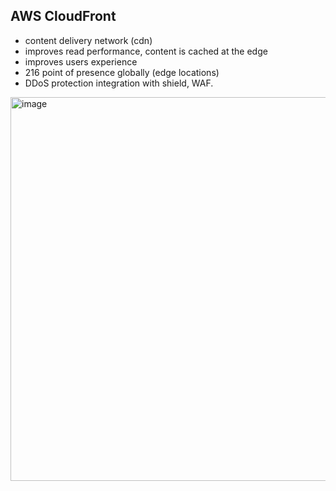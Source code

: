 ## AWS CloudFront
- content delivery network (cdn)
- improves read performance, content is cached at the edge
- improves users experience
- 216 point of presence globally (edge locations)
- DDoS protection integration with shield, WAF.

<img width="614" alt="image" src="https://github.com/user-attachments/assets/32f7e3b0-083f-42f3-8bea-537c5331bfc9" />

